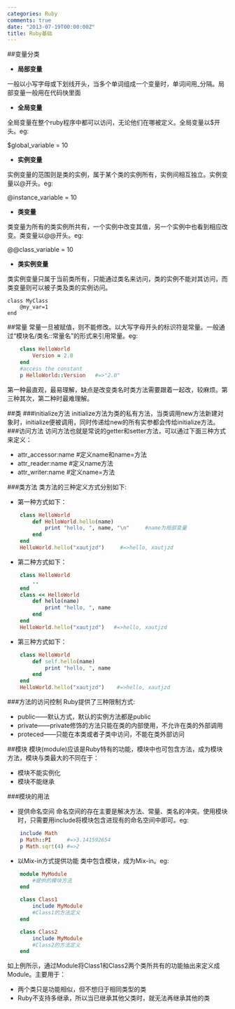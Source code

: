 ```yaml
---
categories: Ruby
comments: true
date: "2013-07-19T00:00:00Z"
title: Ruby基础
---
```


##变量分类
- **局部变量**

一般以小写字母或下划线开头，当多个单词组成一个变量时，单词间用\_分隔。局部变量一般用在代码快里面

- **全局变量**

全局变量在整个ruby程序中都可以访问，无论他们在哪被定义。全局变量以$开头。eg:

$global\_variable = 10

- **实例变量**

实例变量的范围则是类的实例，属于某个类的实例所有，实例间相互独立。实例变量以@开头。eg:

@instance\_variable = 10

<!--more-->

- **类变量**

类变量为所有的类实例所共有，一个实例中改变其值，另一个实例中也看到相应改变。类变量以@@开头。eg:

@@class\_variable = 10


- **类实例变量**

类实例变量只属于当前类所有，只能通过类名来访问，类的实例不能对其访问，而类变量则可以被子类及类的实例访问。

	class MyClass
  		@my_var=1
	end

##常量
常量一旦被赋值，则不能修改。以大写字母开头的标识符是常量。一般通过“模块名/类名::常量名”的形式来引用常量。eg:

```ruby
    class HelloWorld
        Version = 2.0
    end
    #access the constant
    p HelloWorld::Version   #=>"2.0"
```

第一种最直观，最易理解，缺点是改变类名时类方法需要跟着一起改，较麻烦。第三种其次，第二种时最难理解。

##类
###initialize方法
initialize方法为类的私有方法，当类调用new方法新建对象时，initialize便被调用，同时传递给new的所有实参都会传给initialize方法。
###访问方法
访问方法也就是常说的getter和setter方法，可以通过下面三种方式来定义：

- attr\_accessor:name     #定义name和name=方法
- attr\_reader:name       #定义name方法
- attr\_writer:name       #定义name=方法

###类方法
类方法的三种定义方式分别如下:  

- 第一种方式如下：

```ruby
    class HelloWorld
        def HelloWorld.hello(name)
            print "hello, ", name, "\n"     #name为局部变量
        end
    end
    HelloWorld.hello("xautjzd")     #=>hello, xautjzd
```

- 第二种方式如下：

```ruby
    class HelloWorld
        ..
    end
    class << HelloWorld
        def hello(name)
            print "hello, ", name
        end
    end
    HelloWorld.hello("xautjzd")   #=>hello, xautjzd
```

- 第三种方式如下：

```ruby
    class HelloWorld
        def self.hello(name)
            print "hello, ", name
        end
    end
    HelloWorld.hello("xautjzd")    #=>hello, xautjzd
```

###方法的访问控制
Ruby提供了三种限制方式:

+ public——默认方式，默认的实例方法都是public
+ private——private修饰的方法只能在类的内部使用，不允许在类的外部调用
+ proteced——只能在本类或者子类中访问，不能在类外部访问

##模块
模块(module)应该是Ruby特有的功能，模块中也可包含方法，成为模块方法，模块与类最大的不同在于：

- 模块不能实例化
- 模块不能继承

###模块的用法
- 提供命名空间
命名空间的存在主要是解决方法、常量、类名的冲突。使用模块时，只需要用include将模块包含进现有的命名空间中即可。eg:

```ruby
    include Math
    p Math::PI     #=>3.141592654
    p Math.sqrt(4) #=>2
```

- 以Mix-in方式提供功能
类中包含模块，成为Mix-in。eg:

```ruby
    module MyModule
        #提供的模块方法
    end

    class Class1
        include MyModule
        #Class1的方法定义
    end

    class Class2
        include MyModule
        #Class2的方法定义
    end
```

如上例所示，通过Module将Class1和Class2两个类所共有的功能抽出来定义成Module。主要用于：

* 两个类只是功能相似，但不想归于相同类型的类
* Ruby不支持多继承，所以当已继承其他父类时，就无法再继承其他的类
